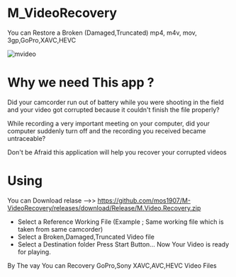 # M_VideoRecovery
You can Restore a Broken (Damaged,Truncated) mp4, m4v, mov, 3gp,GoPro,XAVC,HEVC

![mvideo](https://user-images.githubusercontent.com/10280277/195865958-57a2a169-65b1-4d56-904a-c8218e8ffef4.png)

# Why we need This app ?

Did your camcorder run out of battery while you were shooting in the field and your video got corrupted because it couldn't finish the file properly? 

While recording a very important meeting on your computer, did your computer suddenly turn off and the recording you received became untraceable?

Don't be Afraid this application will help you recover your corrupted videos

# Using
You can Download relase -->> https://github.com/mos1907/M-VideoRecovery/releases/download/Release/M.Video.Recovery.zip
* Select a Reference Working File (Example ; Same working file  which is taken from same camcorder) 
* Select a Broken,Damaged,Truncated Video file 
* Select a Destination folder Press Start Button... Now Your Video is ready for playing.

By The vay You can Recovery GoPro,Sony XAVC,AVC,HEVC Video Files


